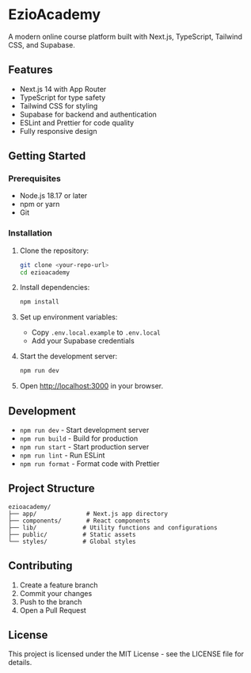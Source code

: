 # EzioAcademy

A modern online course platform built with Next.js, TypeScript, Tailwind CSS, and Supabase.

## Features

- Next.js 14 with App Router
- TypeScript for type safety
- Tailwind CSS for styling
- Supabase for backend and authentication
- ESLint and Prettier for code quality
- Fully responsive design

## Getting Started

### Prerequisites

- Node.js 18.17 or later
- npm or yarn
- Git

### Installation

1. Clone the repository:
   ```bash
   git clone <your-repo-url>
   cd ezioacademy
   ```

2. Install dependencies:
   ```bash
   npm install
   ```

3. Set up environment variables:
   - Copy `.env.local.example` to `.env.local`
   - Add your Supabase credentials

4. Start the development server:
   ```bash
   npm run dev
   ```

5. Open [http://localhost:3000](http://localhost:3000) in your browser.

## Development

- `npm run dev` - Start development server
- `npm run build` - Build for production
- `npm run start` - Start production server
- `npm run lint` - Run ESLint
- `npm run format` - Format code with Prettier

## Project Structure

```
ezioacademy/
├── app/              # Next.js app directory
├── components/       # React components
├── lib/             # Utility functions and configurations
├── public/          # Static assets
└── styles/          # Global styles
```

## Contributing

1. Create a feature branch
2. Commit your changes
3. Push to the branch
4. Open a Pull Request

## License

This project is licensed under the MIT License - see the LICENSE file for details.
